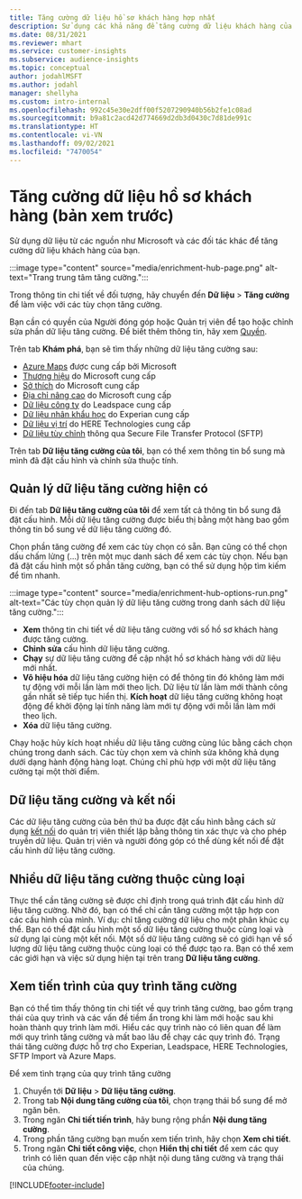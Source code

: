 ```yaml
---
title: Tăng cường dữ liệu hồ sơ khách hàng hợp nhất
description: Sử dụng các khả năng để tăng cường dữ liệu khách hàng của bạn.
ms.date: 08/31/2021
ms.reviewer: mhart
ms.service: customer-insights
ms.subservice: audience-insights
ms.topic: conceptual
author: jodahlMSFT
ms.author: jodahl
manager: shellyha
ms.custom: intro-internal
ms.openlocfilehash: 992c45e30e2dff00f5207290940b56b2fe1c08ad
ms.sourcegitcommit: b9a81c2acd42d774669d2db3d0430c7d81de991c
ms.translationtype: HT
ms.contentlocale: vi-VN
ms.lasthandoff: 09/02/2021
ms.locfileid: "7470054"
---
```

# <a name="enrichment-for-customer-profiles-preview"></a>Tăng cường dữ liệu hồ sơ khách hàng (bản xem trước)

Sử dụng dữ liệu từ các nguồn như Microsoft và các đối tác khác để tăng cường dữ liệu khách hàng của bạn.

:::image type="content" source="media/enrichment-hub-page.png" alt-text="Trang trung tâm tăng cường.":::

Trong thông tin chi tiết về đối tượng, hãy chuyển đến **Dữ liệu** > **Tăng cường** để làm việc với các tùy chọn tăng cường.  

Bạn cần có quyền của Người đóng góp hoặc Quản trị viên để tạo hoặc chỉnh sửa phần dữ liệu tăng cường. Để biết thêm thông tin, hãy xem [Quyền](permissions.md).

Trên tab **Khám phá**, bạn sẽ tìm thấy những dữ liệu tăng cường sau:

- [Azure Maps](enrichment-azure-maps.md) được cung cấp bởi Microsoft
- [Thương hiệu](enrichment-microsoft.md) do Microsoft cung cấp
- [Sở thích](enrichment-microsoft.md) do Microsoft cung cấp
- [Địa chỉ nâng cao](enrichment-enhanced-addresses.md) do Microsoft cung cấp
- [Dữ liệu công ty](enrichment-leadspace.md) do Leadspace cung cấp
- [Dữ liệu nhân khẩu học](enrichment-experian.md) do Experian cung cấp
- [Dữ liệu vị trí](enrichment-here.md) do HERE Technologies cung cấp
- [Dữ liệu tùy chỉnh](enrichment-SFTP-custom-import.md) thông qua Secure File Transfer Protocol (SFTP)

Trên tab **Dữ liệu tăng cường của tôi**, bạn có thể xem thông tin bổ sung mà mình đã đặt cấu hình và chỉnh sửa thuộc tính.

## <a name="manage-existing-enrichments"></a>Quản lý dữ liệu tăng cường hiện có

Đi đến tab **Dữ liệu tăng cường của tôi** để xem tất cả thông tin bổ sung đã đặt cấu hình. Mỗi dữ liệu tăng cường được biểu thị bằng một hàng bao gồm thông tin bổ sung về dữ liệu tăng cường đó.

Chọn phần tăng cường để xem các tùy chọn có sẵn. Bạn cũng có thể chọn dấu chấm lửng (...) trên một mục danh sách để xem các tùy chọn. Nếu bạn đã đặt cấu hình một số phần tăng cường, bạn có thể sử dụng hộp tìm kiếm để tìm nhanh.

:::image type="content" source="media/enrichment-hub-options-run.png" alt-text="Các tùy chọn quản lý dữ liệu tăng cường trong danh sách dữ liệu tăng cường.":::

- **Xem** thông tin chi tiết về dữ liệu tăng cường với số hồ sơ khách hàng được tăng cường.
- **Chỉnh sửa** cấu hình dữ liệu tăng cường.
- **Chạy** sự dữ liệu tăng cường để cập nhật hồ sơ khách hàng với dữ liệu mới nhất.
- **Vô hiệu hóa** dữ liệu tăng cường hiện có để thông tin đó không làm mới tự động với mỗi lần làm mới theo lịch. Dữ liệu từ lần làm mới thành công gần nhất sẽ tiếp tục hiển thị. **Kích hoạt** dữ liệu tăng cường không hoạt động để khởi động lại tính năng làm mới tự động với mỗi lần làm mới theo lịch.
- **Xóa** dữ liệu tăng cường.

Chạy hoặc hủy kích hoạt nhiều dữ liệu tăng cường cùng lúc bằng cách chọn chúng trong danh sách. Các tùy chọn xem và chỉnh sửa không khả dụng dưới dạng hành động hàng loạt. Chúng chỉ phù hợp với một dữ liệu tăng cường tại một thời điểm.

## <a name="enrichments-and-connections"></a>Dữ liệu tăng cường và kết nối

Các dữ liệu tăng cường của bên thứ ba được đặt cấu hình bằng cách sử dụng [kết nối](connections.md) do quản trị viên thiết lập bằng thông tin xác thực và cho phép truyền dữ liệu. Quản trị viên và người đóng góp có thể dùng kết nối để đặt cấu hình dữ liệu tăng cường.  

## <a name="multiple-enrichments-of-the-same-type"></a>Nhiều dữ liệu tăng cường thuộc cùng loại

Thực thể cần tăng cường sẽ được chỉ định trong quá trình đặt cấu hình dữ liệu tăng cường. Nhờ đó, bạn có thể chỉ cần tăng cường một tập hợp con các cấu hình của mình. Ví dụ: chỉ tăng cường dữ liệu cho một phân khúc cụ thể. Bạn có thể đặt cấu hình một số dữ liệu tăng cường thuộc cùng loại và sử dụng lại cùng một kết nối. Một số dữ liệu tăng cường sẽ có giới hạn về số lượng dữ liệu tăng cường thuộc cùng loại có thể được tạo ra. Bạn có thể xem các giới hạn và việc sử dụng hiện tại trên trang **Dữ liệu tăng cường**.

## <a name="see-the-progress-of-the-enrichment-process"></a>Xem tiến trình của quy trình tăng cường

Bạn có thể tìm thấy thông tin chi tiết về quy trình tăng cường, bao gồm trạng thái của quy trình và các vấn đề tiềm ẩn trong khi làm mới hoặc sau khi hoàn thành quy trình làm mới. Hiểu các quy trình nào có liên quan để làm mới quy trình tăng cường và mất bao lâu để chạy các quy trình đó. Trạng thái tăng cường được hỗ trợ cho Experian, Leadspace, HERE Technologies, SFTP Import và Azure Maps.

Để xem tình trạng của quy trình tăng cường

1. Chuyển tới **Dữ liệu** > **Dữ liệu tăng cường**. 
1. Trong tab **Nội dung tăng cường của tôi**, chọn trạng thái bổ sung để mở ngăn bên. 
1. Trong ngăn **Chi tiết tiến trình**, hãy bung rộng phần **Nội dung tăng cường**. 
1. Trong phần tăng cường bạn muốn xem tiến trình, hãy chọn **Xem chi tiết**. 
1. Trong ngăn **Chi tiết công việc**, chọn **Hiển thị chi tiết** để xem các quy trình có liên quan đến việc cập nhật nội dung tăng cường và trạng thái của chúng. 

[!INCLUDE[footer-include](../includes/footer-banner.md)]
